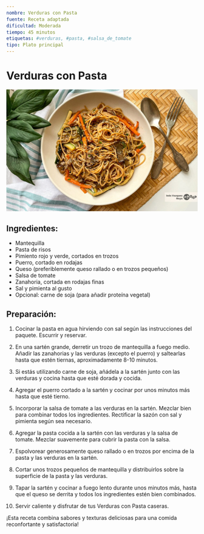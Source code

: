 ```yaml
---
nombre: Verduras con Pasta
fuente: Receta adaptada
dificultad: Moderada
tiempo: 45 minutos
etiquetas: #verduras, #pasta, #salsa_de_tomate
tipo: Plato principal
---
```


# Verduras con Pasta

![alt text](img/verduras-con-pasta.jpg)

## Ingredientes:

- Mantequilla
- Pasta de risos
- Pimiento rojo y verde, cortados en trozos
- Puerro, cortado en rodajas
- Queso (preferiblemente queso rallado o en trozos pequeños)
- Salsa de tomate
- Zanahoria, cortada en rodajas finas
- Sal y pimienta al gusto
- Opcional: carne de soja (para añadir proteína vegetal)

## Preparación:

1. Cocinar la pasta en agua hirviendo con sal según las instrucciones del paquete. Escurrir y reservar.

2. En una sartén grande, derretir un trozo de mantequilla a fuego medio. Añadir las zanahorias y las verduras (excepto el puerro) y saltearlas hasta que estén tiernas, aproximadamente 8-10 minutos.

3. Si estás utilizando carne de soja, añádela a la sartén junto con las verduras y cocina hasta que esté dorada y cocida.

4. Agregar el puerro cortado a la sartén y cocinar por unos minutos más hasta que esté tierno.

5. Incorporar la salsa de tomate a las verduras en la sartén. Mezclar bien para combinar todos los ingredientes. Rectificar la sazón con sal y pimienta según sea necesario.

6. Agregar la pasta cocida a la sartén con las verduras y la salsa de tomate. Mezclar suavemente para cubrir la pasta con la salsa.

7. Espolvorear generosamente queso rallado o en trozos por encima de la pasta y las verduras en la sartén.

8. Cortar unos trozos pequeños de mantequilla y distribuirlos sobre la superficie de la pasta y las verduras.

9. Tapar la sartén y cocinar a fuego lento durante unos minutos más, hasta que el queso se derrita y todos los ingredientes estén bien combinados.

10. Servir caliente y disfrutar de tus Verduras con Pasta caseras.

¡Esta receta combina sabores y texturas deliciosas para una comida reconfortante y satisfactoria!
